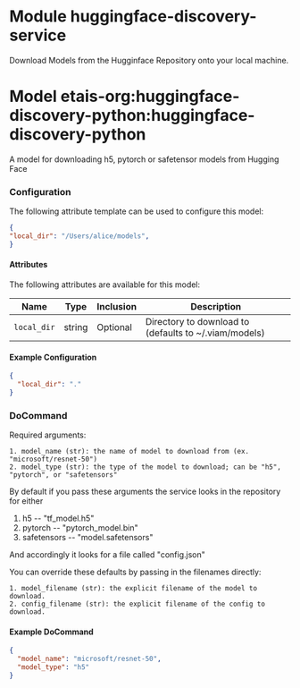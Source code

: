 # Module huggingface-discovery-service 

Download Models from the Hugginface Repository onto your local machine.

# Model etais-org:huggingface-discovery-python:huggingface-discovery-python

A model for downloading h5, pytorch or safetensor models from Hugging Face

### Configuration
The following attribute template can be used to configure this model:

```json
{
"local_dir": "/Users/alice/models",
}
```

#### Attributes

The following attributes are available for this model:

| Name          | Type   | Inclusion | Description                |
|---------------|--------|-----------|----------------------------|
| `local_dir`   | string | Optional  | Directory to download to (defaults to ~/.viam/models) |

#### Example Configuration

```json
{
  "local_dir": "."
}
```

### DoCommand

Required arguments:
```
1. model_name (str): the name of model to download from (ex. "microsoft/resnet-50")
2. model_type (str): the type of the model to download; can be "h5", "pytorch", or "safetensors"
```

By default if you pass these arguments the service looks in the repository for either

1. h5 -- "tf_model.h5"
2. pytorch -- "pytorch_model.bin"
3. safetensors -- "model.safetensors"

And accordingly it looks for a file called "config.json"

You can override these defaults by passing in the filenames directly:
```
1. model_filename (str): the explicit filename of the model to download.
2. config_filename (str): the explicit filename of the config to download.
```

#### Example DoCommand

```json
{
  "model_name": "microsoft/resnet-50",
  "model_type": "h5"
}
```
